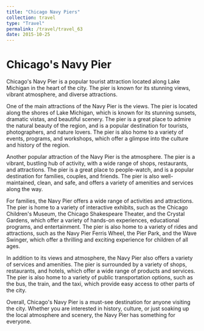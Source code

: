 ```yaml
---
title: "Chicago Navy Piers"
collection: travel
type: "Travel"
permalink: /travel/travel_63
date: 2015-10-25
---
```


# Chicago's Navy Pier
Chicago's Navy Pier is a popular tourist attraction located along Lake Michigan in the heart of the city. The pier is known for its stunning views, vibrant atmosphere, and diverse attractions.

One of the main attractions of the Navy Pier is the views. The pier is located along the shores of Lake Michigan, which is known for its stunning sunsets, dramatic vistas, and beautiful scenery. The pier is a great place to admire the natural beauty of the region, and is a popular destination for tourists, photographers, and nature lovers. The pier is also home to a variety of events, programs, and workshops, which offer a glimpse into the culture and history of the region.

Another popular attraction of the Navy Pier is the atmosphere. The pier is a vibrant, bustling hub of activity, with a wide range of shops, restaurants, and attractions. The pier is a great place to people-watch, and is a popular destination for families, couples, and friends. The pier is also well-maintained, clean, and safe, and offers a variety of amenities and services along the way.

For families, the Navy Pier offers a wide range of activities and attractions. The pier is home to a variety of interactive exhibits, such as the Chicago Children's Museum, the Chicago Shakespeare Theater, and the Crystal Gardens, which offer a variety of hands-on experiences, educational programs, and entertainment. The pier is also home to a variety of rides and attractions, such as the Navy Pier Ferris Wheel, the Pier Park, and the Wave Swinger, which offer a thrilling and exciting experience for children of all ages.

In addition to its views and atmosphere, the Navy Pier also offers a variety of services and amenities. The pier is surrounded by a variety of shops, restaurants, and hotels, which offer a wide range of products and services. The pier is also home to a variety of public transportation options, such as the bus, the train, and the taxi, which provide easy access to other parts of the city.

Overall, Chicago's Navy Pier is a must-see destination for anyone visiting the city. Whether you are interested in history, culture, or just soaking up the local atmosphere and scenery, the Navy Pier has something for everyone.
